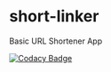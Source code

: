 # short-linker
Basic URL Shortener App

[![Codacy Badge](https://app.codacy.com/project/badge/Grade/be04af8e5e9a4fd0ac4b6ab826ca610f)](https://www.codacy.com/gh/RichardUG/short-linker/dashboard?utm_source=github.com&amp;utm_medium=referral&amp;utm_content=RichardUG/short-linker&amp;utm_campaign=Badge_Grade)
